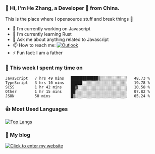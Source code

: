 ### 👋 Hi, I'm He Zhang, a Developer 🚀 from China.

This is the place where I opensource stuff and break things :rofl:

- 🔭  I’m currently working on Javascript
- 🌱  I’m currently learning Rust
- 💬  Ask me about anything related to Javascript
- 📫  How to reach me: [![Outlook](https://img.shields.io/badge/-Outlook-0078D4?style=flat&logo=Microsoft-Outlook&logoColor=white)](mailto:zhanghecool@outlook.com)
- ⚡  Fun fact: I am a father

### 💪 This week I spent my time on 
<!--START_SECTION:waka-->
```text
JavaScript   7 hrs 49 mins   ████████████▒░░░░░░░░░░░░   48.73 % 
TypeScript   3 hrs 10 mins   █████░░░░░░░░░░░░░░░░░░░░   19.78 % 
SCSS         1 hr 42 mins    ██▓░░░░░░░░░░░░░░░░░░░░░░   10.58 % 
Other        1 hr 15 mins    ██░░░░░░░░░░░░░░░░░░░░░░░   07.82 % 
JSON         50 mins         █▒░░░░░░░░░░░░░░░░░░░░░░░   05.24 % 
```
<!--END_SECTION:waka-->

### 👍 Most Used Languages
[![Top Langs](https://github-readme-stats.vercel.app/api/top-langs/?username=zhanghecool&layout=compact)](https://zhanghe.cool)

### 🌈 My blog 
[![Click to enter my website](https://cdn.jsdelivr.net/gh/zhanghecool/assets/images/gif/zhanghecools.gif)](https://zhanghe.cool)
